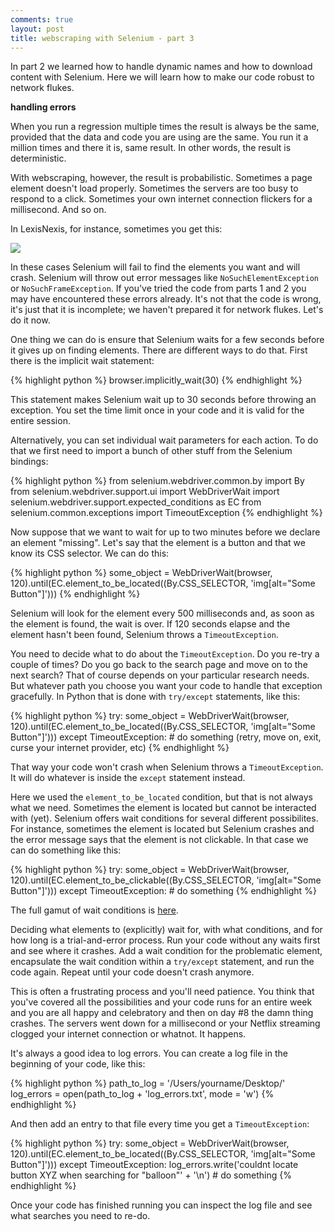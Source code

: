 ```yaml
---
comments: true
layout: post
title: webscraping with Selenium - part 3
---
```


In part 2 we learned how to handle dynamic names and how to download content with Selenium. Here we will learn how to make our code robust to network flukes.

<strong>handling errors</strong>

When you run a regression multiple times the result is always be the same, provided that the data and code you are using are the same. You run it a million times and there it is, same result. In other words, the result is deterministic.

With webscraping, however, the result is probabilistic. Sometimes a page element doesn't load properly. Sometimes the servers are too busy to respond to a click. Sometimes your own internet connection flickers for a millisecond. And so on.

In LexisNexis, for instance, sometimes you get this:

[![](http://i.imgur.com/wCRHdgJ.jpg)](http://imgur.com/wCRHdgJ)

In these cases Selenium will fail to find the elements you want and will crash. Selenium will throw out error messages like `NoSuchElementException` or `NoSuchFrameException`. If you've tried the code from parts 1 and 2 you may have encountered these errors already. It's not that the code is wrong, it's just that it is incomplete; we haven't prepared it for network flukes. Let's do it now.

One thing we can do is ensure that Selenium waits for a few seconds before it gives up on finding elements. There are different ways to do that. First there is the implicit wait statement:

{% highlight python %}
browser.implicitly_wait(30)
{% endhighlight %}

This statement makes Selenium wait up to 30 seconds before throwing an exception. You set the time limit once in your code and it is valid for the entire session.

Alternatively, you can set individual wait parameters for each action. To do that we first need to import a bunch of other stuff from the Selenium bindings:

{% highlight python %}
from selenium.webdriver.common.by import By
from selenium.webdriver.support.ui import WebDriverWait
import selenium.webdriver.support.expected_conditions as EC
from selenium.common.exceptions import TimeoutException
{% endhighlight %}

Now suppose that we want to wait for up to two minutes before we declare an element "missing". Let's say that the element is a button and that we know its CSS selector. We can do this:

{% highlight python %}
some_object = WebDriverWait(browser, 120).until(EC.element_to_be_located((By.CSS_SELECTOR, 'img[alt=\"Some Button\"]')))
{% endhighlight %}

Selenium will look for the element every 500 milliseconds and, as soon as the element is found, the wait is over. If 120 seconds elapse and the element hasn't been found, Selenium throws a `TimeoutException`.

You need to decide what to do about the `TimeoutException`. Do you re-try a couple of times? Do you go back to the search page and move on to the next search? That of course depends on your particular research needs. But whatever path you choose you want your code to handle that exception gracefully. In Python that is done with `try/except` statements, like this:

{% highlight python %}
try:
    some_object = WebDriverWait(browser, 120).until(EC.element_to_be_located((By.CSS_SELECTOR, 'img[alt=\"Some Button\"]')))
except TimeoutException:
    # do something (retry, move on, exit, curse your internet provider, etc)
{% endhighlight %}

That way your code won't crash when Selenium throws a `TimeoutException`. It will do whatever is inside the `except` statement instead.

Here we used the `element_to_be_located` condition, but that is not always what we need. Sometimes the element is located but cannot be interacted with (yet). Selenium offers wait conditions for several different possibilites. For instance, sometimes the element is located but Selenium crashes and the error message says that the element is not clickable. In that case we can do something like this:

{% highlight python %}
try:
    some_object = WebDriverWait(browser, 120).until(EC.element_to_be_clickable((By.CSS_SELECTOR, 'img[alt=\"Some Button\"]')))
except TimeoutException:
    # do something
{% endhighlight %}

The full gamut of wait conditions is [here](http://selenium.googlecode.com/svn/trunk/docs/api/py/webdriver_support/selenium.webdriver.support.expected_conditions.html).

Deciding what elements to (explicitly) wait for, with what conditions, and for how long is a trial-and-error process. Run your code without any waits first and see where it crashes. Add a wait condition for the problematic element, encapsulate the wait condition within a `try/except` statement, and run the code again. Repeat until your code doesn't crash anymore.

This is often a frustrating process and you'll need patience. You think that you've covered all the possibilities and your code runs for an entire week and you are all happy and celebratory and then on day #8 the damn thing crashes. The servers went down for a millisecond or your Netflix streaming clogged your internet connection or whatnot. It happens.

It's always a good idea to log errors. You can create a log file in the beginning of your code, like this:

{% highlight python %}
path_to_log = '/Users/yourname/Desktop/'
log_errors = open(path_to_log + 'log_errors.txt', mode = 'w')
{% endhighlight %}

And then add an entry to that file every time you get a `TimeoutException`:

{% highlight python %}
try:
    some_object = WebDriverWait(browser, 120).until(EC.element_to_be_located((By.CSS_SELECTOR, 'img[alt=\"Some Button\"]')))
except TimeoutException:
    log_errors.write('couldnt locate button XYZ when searching for "balloon"' + '\n')
    # do something
{% endhighlight %}

Once your code has finished running you can inspect the log file and see what searches you need to re-do.
